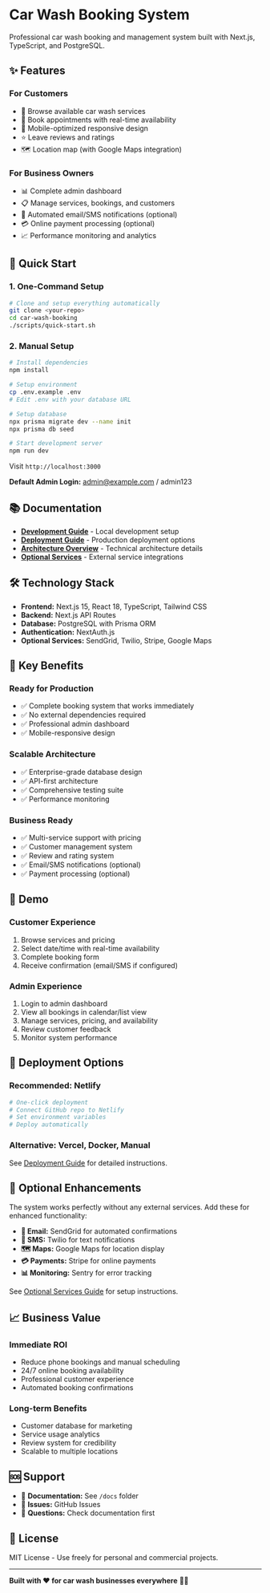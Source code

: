 # Car Wash Booking System

Professional car wash booking and management system built with Next.js, TypeScript, and PostgreSQL.

## ✨ Features

### For Customers
- 🚗 Browse available car wash services
- 📅 Book appointments with real-time availability
- 📱 Mobile-optimized responsive design
- ⭐ Leave reviews and ratings
- 🗺️ Location map (with Google Maps integration)

### For Business Owners
- 📊 Complete admin dashboard
- 📋 Manage services, bookings, and customers
- 📧 Automated email/SMS notifications (optional)
- 💳 Online payment processing (optional)
- 📈 Performance monitoring and analytics

## 🚀 Quick Start

### 1. One-Command Setup
```bash
# Clone and setup everything automatically
git clone <your-repo>
cd car-wash-booking
./scripts/quick-start.sh
```

### 2. Manual Setup
```bash
# Install dependencies
npm install

# Setup environment
cp .env.example .env
# Edit .env with your database URL

# Setup database
npx prisma migrate dev --name init
npx prisma db seed

# Start development server
npm run dev
```

Visit `http://localhost:3000`

**Default Admin Login:** admin@example.com / admin123

## 📚 Documentation

- **[Development Guide](docs/DEVELOPMENT.md)** - Local development setup
- **[Deployment Guide](docs/DEPLOYMENT.md)** - Production deployment options
- **[Architecture Overview](docs/ARCHITECTURE.md)** - Technical architecture details
- **[Optional Services](docs/OPTIONAL_SERVICES.md)** - External service integrations

## 🛠️ Technology Stack

- **Frontend:** Next.js 15, React 18, TypeScript, Tailwind CSS
- **Backend:** Next.js API Routes
- **Database:** PostgreSQL with Prisma ORM
- **Authentication:** NextAuth.js
- **Optional Services:** SendGrid, Twilio, Stripe, Google Maps

## 🎯 Key Benefits

### Ready for Production
- ✅ Complete booking system that works immediately
- ✅ No external dependencies required
- ✅ Professional admin dashboard
- ✅ Mobile-responsive design

### Scalable Architecture
- ✅ Enterprise-grade database design
- ✅ API-first architecture
- ✅ Comprehensive testing suite
- ✅ Performance monitoring

### Business Ready
- ✅ Multi-service support with pricing
- ✅ Customer management system
- ✅ Review and rating system
- ✅ Email/SMS notifications (optional)
- ✅ Payment processing (optional)

## 📱 Demo

### Customer Experience
1. Browse services and pricing
2. Select date/time with real-time availability
3. Complete booking form
4. Receive confirmation (email/SMS if configured)

### Admin Experience
1. Login to admin dashboard
2. View all bookings in calendar/list view
3. Manage services, pricing, and availability
4. Review customer feedback
5. Monitor system performance

## 🚀 Deployment Options

### Recommended: Netlify
```bash
# One-click deployment
# Connect GitHub repo to Netlify
# Set environment variables
# Deploy automatically
```

### Alternative: Vercel, Docker, Manual
See [Deployment Guide](docs/DEPLOYMENT.md) for detailed instructions.

## 🔧 Optional Enhancements

The system works perfectly without any external services. Add these for enhanced functionality:

- **📧 Email:** SendGrid for automated confirmations
- **📱 SMS:** Twilio for text notifications
- **🗺️ Maps:** Google Maps for location display
- **💳 Payments:** Stripe for online payments
- **📊 Monitoring:** Sentry for error tracking

See [Optional Services Guide](docs/OPTIONAL_SERVICES.md) for setup instructions.

## 📈 Business Value

### Immediate ROI
- Reduce phone bookings and manual scheduling
- 24/7 online booking availability
- Professional customer experience
- Automated booking confirmations

### Long-term Benefits
- Customer database for marketing
- Service usage analytics
- Review system for credibility
- Scalable to multiple locations

## 🆘 Support

- 📖 **Documentation:** See `/docs` folder
- 🐛 **Issues:** GitHub Issues
- 💬 **Questions:** Check documentation first

## 📄 License

MIT License - Use freely for personal and commercial projects.

---

**Built with ❤️ for car wash businesses everywhere** 🚗✨